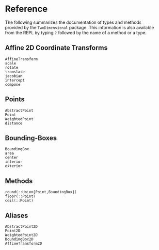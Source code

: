 # Reference

The following summarizes the documentation of types and methods provided by the
`TwoDimensional` package.  This information is also available from the REPL by
typing `?` followed by the name of a method or a type.


## Affine 2D Coordinate Transforms

```@docs
AffineTransform
scale
rotate
translate
jacobian
intercept
compose
```

## Points

```@docs
AbstractPoint
Point
WeightedPoint
distance
```

## Bounding-Boxes

```@docs
BoundingBox
area
center
interior
exterior
```


## Methods

```@docs
round(::Union{Point,BoundingBox})
floor(::Point)
ceil(::Point)
```

## Aliases

```@docs
AbstractPoint2D
Point2D
WeightedPoint2D
BoundingBox2D
AffineTransform2D
```

